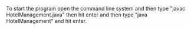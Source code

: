 To start the program open the command line system and then type "javac HotelManagement.java" then hit enter and then type "java HotelManagement" and hit enter.
